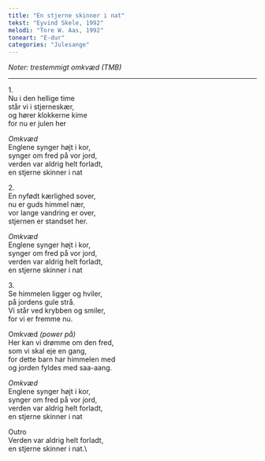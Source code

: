 ```yaml
---
title: "En stjerne skinner i nat"
tekst: "Eyvind Skele, 1992"
melodi: "Tore W. Aas, 1992"
toneart: "E-dur"
categories: "Julesange"
---
```

*Noter: trestemmigt omkvæd (TMB)*

***

1\.\
Nu i den hellige time\
står vi i stjerneskær,\
og hører klokkerne kime\
for nu er julen her

*Omkvæd*\
Englene synger højt i kor,\
synger om fred på vor jord,\
verden var aldrig helt forladt,\
en stjerne skinner i nat

2\.\
En nyfødt kærlighed sover,\
nu er guds himmel nær,\
vor lange vandring er over,\
stjernen er standset her.

*Omkvæd*\
Englene synger højt i kor,\
synger om fred på vor jord,\
verden var aldrig helt forladt,\
en stjerne skinner i nat

3\.\
Se himmelen ligger og hviler,\
på jordens gule strå.\
Vi står ved krybben og smiler,\
for vi er fremme nu.

Omkvæd *(power på)*\
Her kan vi drømme om den fred,\
som vi skal eje en gang,\
for dette barn har himmelen med\
og jorden fyldes med saa-aang.

*Omkvæd*\
Englene synger højt i kor,\
synger om fred på vor jord,\
verden var aldrig helt forladt,\
en stjerne skinner i nat

Outro\
Verden var aldrig helt forladt,\
en stjerne skinner i nat.\
